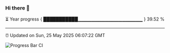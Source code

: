 ### Hi there 👋

⏳ Year progress { ███████████▁▁▁▁▁▁▁▁▁▁▁▁▁▁▁▁▁▁▁ } 39.52 %

---

⏰ Updated on Sun, 25 May 2025 06:07:22 GMT

![Progress Bar CI](https://github.com/liununu/liununu/workflows/Progress%20Bar%20CI/badge.svg)
